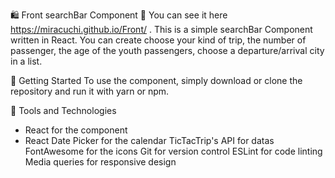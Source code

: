 
🛍️ Front searchBar Component 📝
You can see it here https://miracuchi.github.io/Front/ .
This is a simple searchBar Component written in React.
You can create choose your kind of trip, the number of passenger, the age of the youth passengers, choose a departure/arrival city in a list.

🚀 Getting Started
To use the component, simply download or clone the repository and run it with yarn or npm.

🔧 Tools and Technologies
- React for the component
- React Date Picker for the calendar
TicTacTrip's API for datas
FontAwesome for the icons
Git for version control
ESLint for code linting
Media queries for responsive design

